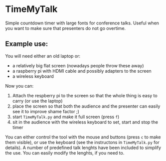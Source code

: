 # TimeMyTalk
Simple countdown timer with large fonts for conference talks. Useful when you want to make sure that presenters do not go overtime.

## Example use:
You will need either an old laptop or:
* a relatively big flat screen (nowadays people throw these away)
* a raspberry pi with HDMI cable and possibly adapters to the screen
* a wireless keyboard

Now you can:
1) Attach the respberry pi to the screen so that the whole thing is easy to carry (or use the laptop)
2) place the screen so that both the audience and the presenter can easily see it to improve shame factor ;)
3) start `TimeMyTalk.py` and make it full screen (press `f`)
4) sit in the audience with the wireless keyboard to set, start and stop the timer

You can either control the tool with the mouse and buttons (press `c` to make them visible), or use the keyboard (see the instructons in `TimeMyTalk.py` for details). A number of predefined talk lenghts have been included to simplify the use. You can easily modify the lenghts, if you need to.
